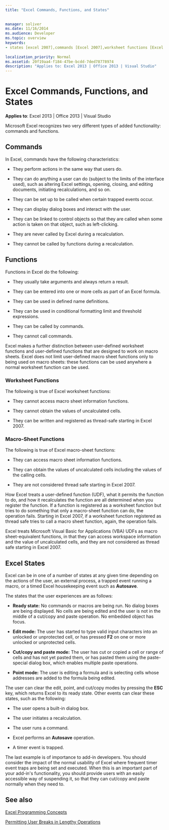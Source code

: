 ```yaml
---
title: "Excel Commands, Functions, and States"
 
 
manager: soliver
ms.date: 11/16/2014
ms.audience: Developer
ms.topic: overview
keywords:
- states [excel 2007],commands [Excel 2007],worksheet functions [Excel 2007],macro-sheet functions [Excel 2007],Excel states
 
localization_priority: Normal
ms.assetid: 20f19aa4-f184-47be-bcdd-7ded78778974
description: "Applies to: Excel 2013 | Office 2013 | Visual Studio"
---
```


# Excel Commands, Functions, and States

 **Applies to**: Excel 2013 | Office 2013 | Visual Studio 
  
Microsoft Excel recognizes two very different types of added functionality: commands and functions.
  
## Commands

In Excel, commands have the following characteristics:
  
- They perform actions in the same way that users do.
    
- They can do anything a user can do (subject to the limits of the interface used), such as altering Excel settings, opening, closing, and editing documents, initiating recalculations, and so on.
    
- They can be set up to be called when certain trapped events occur.
    
- They can display dialog boxes and interact with the user.
    
- They can be linked to control objects so that they are called when some action is taken on that object, such as left-clicking.
    
- They are never called by Excel during a recalculation.
    
- They cannot be called by functions during a recalculation.
    
## Functions

Functions in Excel do the following:
  
- They usually take arguments and always return a result.
    
- They can be entered into one or more cells as part of an Excel formula.
    
- They can be used in defined name definitions.
    
- They can be used in conditional formatting limit and threshold expressions.
    
- They can be called by commands.
    
- They cannot call commands.
    
Excel makes a further distinction between user-defined worksheet functions and user-defined functions that are designed to work on macro sheets. Excel does not limit user-defined macro sheet functions only to being used on macro sheets: these functions can be used anywhere a normal worksheet function can be used.
  
### Worksheet Functions

The following is true of Excel worksheet functions:
  
- They cannot access macro sheet information functions.
    
- They cannot obtain the values of uncalculated cells.
    
- They can be written and registered as thread-safe starting in Excel 2007.
    
### Macro-Sheet Functions

The following is true of Excel macro-sheet functions:
  
- They can access macro sheet information functions.
    
- They can obtain the values of uncalculated cells including the values of the calling cells.
    
- They are not considered thread safe starting in Excel 2007.
    
How Excel treats a user-defined function (UDF), what it permits the function to do, and how it recalculates the function are all determined when you register the function. If a function is registered as a worksheet function but tries to do something that only a macro-sheet function can do, the operation fails. Starting in Excel 2007, if a worksheet function registered as thread safe tries to call a macro sheet function, again, the operation fails.
  
Excel treats Microsoft Visual Basic for Applications (VBA) UDFs as macro sheet-equivalent functions, in that they can access workspace information and the value of uncalculated cells, and they are not considered as thread safe starting in Excel 2007.
  
## Excel States

Excel can be in one of a number of states at any given time depending on the actions of the user, an external process, a trapped event running a macro, or a timed Excel housekeeping event such as **Autosave**.
  
The states that the user experiences are as follows:
  
- **Ready state:** No commands or macros are being run. No dialog boxes are being displayed. No cells are being edited and the user is not in the middle of a cut/copy and paste operation. No embedded object has focus. 
    
- **Edit mode:** The user has started to type valid input characters into an unlocked or unprotected cell, or has pressed **F2** on one or more unlocked or unprotected cells. 
    
- **Cut/copy and paste mode:** The user has cut or copied a cell or range of cells and has not yet pasted them, or has pasted them using the paste-special dialog box, which enables multiple paste operations. 
    
- **Point mode:** The user is editing a formula and is selecting cells whose addresses are added to the formula being edited. 
    
The user can clear the edit, point, and cut/copy modes by pressing the **ESC** key, which returns Excel to its ready state. Other events can clear these states, such as the following: 
  
- The user opens a built-in dialog box.
    
- The user initiates a recalculation.
    
- The user runs a command.
    
- Excel performs an **Autosave** operation. 
    
- A timer event is trapped.
    
The last example is of importance to add-in developers. You should consider the impact of the normal usability of Excel where frequent timer event traps are being set and executed. When this is an important part of your add-in's functionality, you should provide users with an easily accessible way of suspending it, so that they can cut/copy and paste normally when they need to.
  
## See also



[Excel Programming Concepts](excel-programming-concepts.md)
  
[Permitting User Breaks in Lengthy Operations](permitting-user-breaks-in-lengthy-operations.md)

